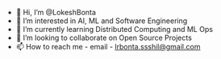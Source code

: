 - 👋 Hi, I’m @LokeshBonta
- 👀 I’m interested in AI, ML and Software Engineering
- 🌱 I’m currently learning Distributed Computing and ML Ops
- 💞️ I’m looking to collaborate on Open Source Projects
- 📫 How to reach me - email - lrbonta.ssshil@gmail.com

<!---
LokeshBonta/LokeshBonta is a ✨ special ✨ repository because its `README.md` (this file) appears on your GitHub profile.
You can click the Preview link to take a look at your changes.
--->
